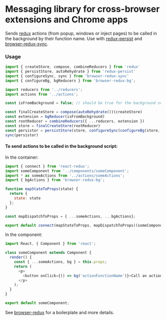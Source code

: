 # Messaging library for cross-browser extensions and Chrome apps

Sends [redux](https://github.com/gaearon/redux) actions (from popup, windows or inject pages) to be called in the background by their function name. Use with [redux-persist](https://github.com/rt2zz/redux-persist) and [browser-redux-sync](https://github.com/zalmoxisus/browser-redux-sync).

### Usage
```js
import { createStore, compose, combineReducers } from 'redux'
import { persistStore, autoRehydrate } from 'redux-persist'
import { configureSync, sync } from 'browser-redux-sync'
import { configureBg, bgReducers } from 'browser-redux-bg';

import reducers from '../reducers';
import actions from '../actions';

const isFromBackground = false; // should be true for the background script

const finalCreateStore = compose(autoRehydrate())(createStore)
const extension = bgReducer(isFromBackground)
const rootReducer = combineReducers({ ...reducers, extension })
const store = finalCreateStore(rootReducer)
const persistor = persistStore(store, configureSync(configureBg(store, actions, isFromBackground)))
sync(persistor)
```

#### To send actions to be called in the background script:

In the container: 
```js
import { connect } from 'react-redux';
import someComponent from '../components/someComponent';
import * as someActions from '../actions/someActions';
import { bgActions } from 'browser-redux-bg';

function mapStateToProps(state) {
  return {
    state: state
  };
}

const mapDispatchToProps = { ...someActions, ...bgActions};

export default connect(mapStateToProps, mapDispatchToProps)(someComponent);
```

In the component:
```js
import React, { Component } from 'react';

class someComponent extends Component {
  render() {
    const { ...someActions, bg } = this.props;
    return (
      <p>
        <button onClick={() => bg('actionFunctionName')}>Call an actionFunctionName in the background script</button>
      </p>
    );
  }
}

export default someComponent;
```

See [browser-redux](https://github.com/zalmoxisus/browser-redux) for a boilerplate and more details.
